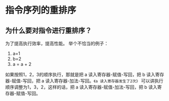 # 指令序列的重排序
## 为什么要对指令进行重排序？
为了提高执行效率，提高性能。
举个不恰当的例子：
1. a=1
2. b=2
3. a = a + 2

如果按照1，2，3的顺序执行，那就是把 a 读入寄存器-赋值-写回，把 b 读入寄存器-赋值-写回，把 a 读入寄存器-加法-写回。`《a 读入寄存器发生了2次》`
可以讲执行顺序调整为1，3，2，这样的话，把 a 读入寄存器-赋值-加法-写回，把 b 读入寄存器-赋值-写回。
